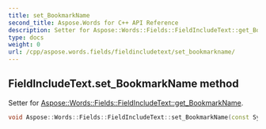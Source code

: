 ```yaml
---
title: set_BookmarkName
second_title: Aspose.Words for C++ API Reference
description: Setter for Aspose::Words::Fields::FieldIncludeText::get_BookmarkName. 
type: docs
weight: 0
url: /cpp/aspose.words.fields/fieldincludetext/set_bookmarkname/
---
```

## FieldIncludeText.set_BookmarkName method


Setter for [Aspose::Words::Fields::FieldIncludeText::get_BookmarkName](../get_bookmarkname/).

```cpp
void Aspose::Words::Fields::FieldIncludeText::set_BookmarkName(const System::String &value)
```

